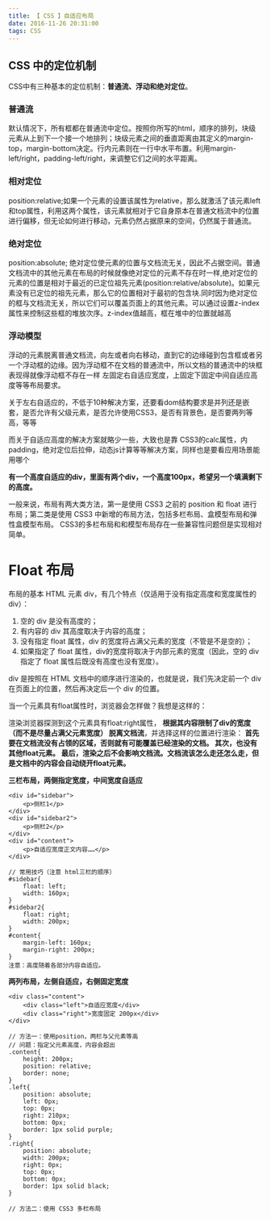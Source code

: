 ```yaml
---
title: 【 CSS 】自适应布局
date: 2016-11-26 20:31:00
tags: CSS
---
```

## CSS 中的定位机制

CSS中有三种基本的定位机制：**普通流、浮动和绝对定位**。

### 普通流
默认情况下，所有框都在普通流中定位。按照你所写的html，顺序的排列，块级元素从上到下一个接一个地排列；块级元素之间的垂直距离由其定义的margin-top，margin-bottom决定。行内元素则在一行中水平布置。利用margin-left/right，padding-left/right，来调整它们之间的水平距离。

### 相对定位
position:relative;如果一个元素的设置该属性为relative，那么就激活了该元素left和top属性，利用这两个属性，该元素就相对于它自身原本在普通文档流中的位置进行偏移，但无论如何进行移动，元素仍然占据原来的空间，仍然属于普通流。

### 绝对定位
position:absolute; 绝对定位使元素的位置与文档流无关，因此不占据空间。普通文档流中的其他元素在布局的时候就像绝对定位的元素不存在时一样,绝对定位的元素的位置是相对于最近的已定位祖先元素(position:relative/absolute)。如果元素没有已定位的祖先元素，那么它的位置相对于最初的包含块.同时因为绝对定位的框与文档流无关，所以它们可以覆盖页面上的其他元素。可以通过设置z-index属性来控制这些框的堆放次序。z-index值越高，框在堆中的位置就越高

### 浮动模型
浮动的元素脱离普通文档流，向左或者向右移动，直到它的边缘碰到包含框或者另一个浮动框的边缘。因为浮动框不在文档的普通流中，所以文档的普通流中的块框表现得就像浮动框不存在一样
左固定右自适应宽度，上固定下固定中间自适应高度等等布局要求。

关于左右自适应的，不低于10种解决方案，还要看dom结构要求是并列还是嵌套，是否允许有父级元素，是否允许使用CSS3，是否有背景色，是否要两列等高，等等

而关于自适应高度的解决方案就略少一些，大致也是靠 CSS3的calc属性，内padding，绝对定位后拉伸，动态js计算等等解决方案，同样也是要看应用场景能用哪个

**有一个高度自适应的div，里面有两个div，一个高度100px，希望另一个填满剩下的高度。**


一般来说，布局有两大类方法，第一是使用 CSS3 之前的 position 和 float 进行布局；第二类是使用 CSS3 中新增的布局方法，包括多栏布局、盒模型布局和弹性盒模型布局。
CSS3的多栏布局和和模型布局存在一些兼容性问题但是实现相对简单。

# Float 布局
布局的基本 HTML 元素 div，有几个特点（仅适用于没有指定高度和宽度属性的div）：
1. 空的 div 是没有高度的；
2. 有内容的 div 其高度取决于内容的高度；
3. 没有指定 float 属性，div 的宽度将占满父元素的宽度（不管是不是空的）；
4. 如果指定了 float 属性，div的宽度将取决于内部元素的宽度（因此，空的 div 指定了 float 属性后既没有高度也没有宽度）。

div 是按照在 HTML 文档中的顺序进行渲染的，也就是说，我们先决定前一个 div 在页面上的位置，然后再决定后一个 div 的位置。

当一个元素具有float属性时，浏览器会怎样做？我想是这样的：

渲染浏览器探测到这个元素具有float:right属性，
**根据其内容限制了div的宽度（而不是尽量占满父元素宽度）
脱离文档流**，并选择这样的位置进行渲染：
**首先要在文档流没有占领的区域，否则就有可能覆盖已经渲染的文档。
其次，也没有其他float元素。
最后，渲染之后不会影响文档流。文档流该怎么走还怎么走，但是文档中的内容会自动绕开float元素。**

**三栏布局，两侧指定宽度，中间宽度自适应**
```
<div id="sidebar">
	<p>侧栏1</p>
</div>
<div id="sidebar2">
	<p>侧栏2</p>
</div>
<div id="content">
	<p>自适应宽度正文内容……</p>
</div>

// 常用技巧（注意 html三栏的顺序）
#sidebar{
	float: left;
	width: 160px;
}
#sidebar2{
	float: right;
	width: 200px;
}
#content{
	margin-left: 160px;
	margin-right: 200px;
}
注意：高度随着各部分内容自适应。
```

**两列布局，左侧自适应，右侧固定宽度**

```
<div class="content">
	<div class="left">自适应宽度</div>
	<div class="right">宽度固定 200px</div>
</div>

// 方法一：使用position，两栏与父元素等高
// 问题：指定父元素高度，内容会超出
.content{
	height: 200px;
	position: relative;
	border: none;
}
.left{
	position: absolute;
	left: 0px;
	top: 0px;
	right: 210px;
	bottom: 0px;
	border: 1px solid purple;
}
.right{
	position: absolute;
	width: 200px;
	right: 0px;
	top: 0px;
	bottom: 0px;
	border: 1px solid black;
}

// 方法二：使用 CSS3 多栏布局
```












